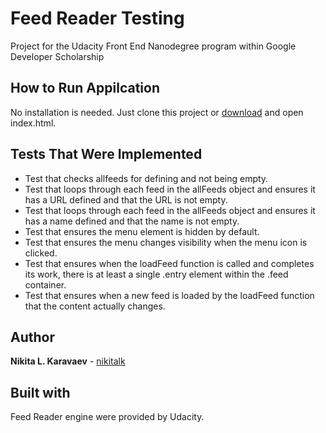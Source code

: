 # Feed Reader Testing

Project for the Udacity Front End Nanodegree program within Google Developer Scholarship

## How to Run Appilcation

No installation is needed. Just clone this project or [download](https://github.com/nikitalk/feedreadertest/archive/master.zip) and open index.html.

## Tests That Were Implemented

* Test that checks allfeeds for defining and not being empty.
* Test that loops through each feed in the allFeeds object and ensures it has a URL defined and that the URL is not empty.
* Test that loops through each feed in the allFeeds object and ensures it has a name defined and that the name is not empty.
* Test that ensures the menu element is hidden by default. 
* Test that ensures the menu changes visibility when the menu icon is clicked.
* Test that ensures when the loadFeed function is called and completes its work, there is at least a single .entry element within the .feed container. 
* Test that ensures when a new feed is loaded by the loadFeed function that the content actually changes.

## Author

**Nikita L. Karavaev** - [nikitalk](https://github.com/nikitalk)

## Built with

Feed Reader engine were provided by Udacity.